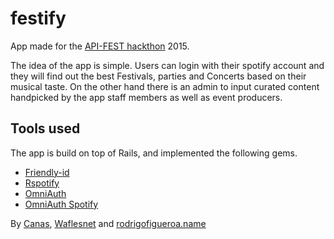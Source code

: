# festify

App made for the [API-FEST hackthon](http://www.hacksantiago.com) 2015.

The idea of the app is simple. Users can login with their spotify account and they will find out the best Festivals, parties and Concerts based on their musical taste. On the other hand there is an admin to input curated content handpicked by the app staff members as well as event producers.

## Tools used
The app is build on top of Rails, and implemented the following gems.
- [Friendly-id](https://github.com/norman/friendly_id)
- [Rspotify](https://github.com/guilhermesad/rspotify)
- [OmniAuth](https://github.com/intridea/omniauth)
- [OmniAuth Spotify](https://github.com/icoretech/omniauth-spotify)

By [Canas](https://github.com/Canas), [Waflesnet](https://github.com/waflessnet) and [rodrigofigueroa.name](https://github.com/bidah)


